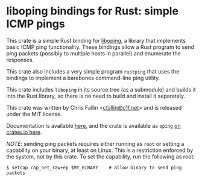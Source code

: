 liboping bindings for Rust: simple ICMP pings
=============================================

This crate is a simple Rust binding for [liboping](http://noping.cc/), a
library that implements basic ICMP ping functionality. These bindings allow a
Rust program to send ping packets (possibly to multiple hosts in parallel) and
enumerate the responses.

This crate also includes a very simple program `rustping` that uses the
bindings to implement a barebones command-line ping utility.

This crate includes `liboping` in its source tree (as a submodule) and builds
it into the Rust library, so there is no need to build and install it
separately.

This crate was written by Chris Fallin &lt;cfallin@c1f.net&gt; and is released
under the MIT license.

Documentation is available [here](https://cfallin.github.io/rust-oping/oping/),
and the crate is available as `oping`
[on crates.io here](https://crates.io/crates/oping/).

*NOTE*: sending ping packets requires either running as `root` or setting a
capability on your binary, at least on Linux. This is a restriction enforced by
the system, not by this crate. To set the capability, run the following as
root:

    $ setcap cap_net_raw+ep $MY_BINARY    # allow binary to send ping packets
